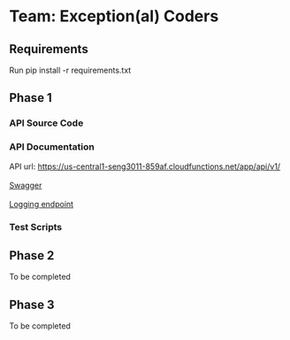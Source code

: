 # Team: Exception(al) Coders

## Requirements

Run
pip install -r requirements.txt

## Phase 1

### API Source Code

### API Documentation
 API url: https://us-central1-seng3011-859af.cloudfunctions.net/app/api/v1/
 <br></br>
 <a href="https://app.swaggerhub.com/apis-docs/saurabhacharya24/ExceptionalCoders/1.0.0#/" target="_blank">Swagger</a>
 <br></br>
  <a href="https://us-central1-seng3011-859af.cloudfunctions.net/app/api/v1/logs" target="_blank">Logging endpoint</a>

### Test Scripts

## Phase 2

To be completed

## Phase 3
To be completed

